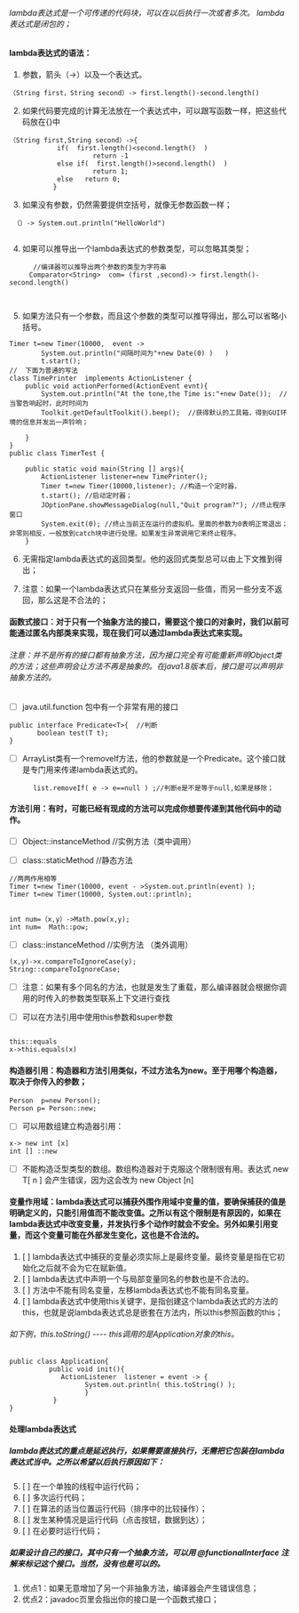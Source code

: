 ﻿######  lambda表达式是一个可传递的代码块，可以在以后执行一次或者多次。 lambda表达式是闭包的； 
####  lambda表达式的语法：

 

 1. 参数，箭头（->）以及一个表达式。
  
 


```
（String first，String second）-> first.length()-second.length()
```


 2. 如果代码要完成的计算无法放在一个表达式中，可以跟写函数一样，把这些代码放在{}中

```
（String first,String second）->{
            if(  first.length()<second.length()  )  
                     return -1
            else if(  first.length()>second.length()  )
                     return 1;         
            else   return 0;
           }           
```

 3. 如果没有参数，仍然需要提供空括号，就像无参数函数一样；
   

```
 （）-> System.out.println("HelloWorld")
 
```

 4. 如果可以推导出一个lambda表达式的参数类型，可以忽略其类型；
  

```
      //编译器可以推导出两个参数的类型为字符串
     Comparator<String>  com= (first ,second)-> first.length()-second.length()  
     
                                                   
```

 5. 如果方法只有一个参数，而且这个参数的类型可以推导得出，那么可以省略小括号。
  

```
Timer t=new Timer(10000,  event ->
        System.out.println("间隔时间为"+new Date(0) )   )
        t.start();
//  下面为普通的写法
class TimePrinter  implements ActionListener {
    public void actionPerformed(ActionEvent evnt){
        System.out.println("At the tone,the Time is:"+new Date());  //当警告响起时，此时时间为
        Toolkit.getDefaultToolkit().beep();  //获得默认的工具箱，得到GUI环境的信息并发出一声铃响；

    }
}
public class TimerTest {

    public static void main(String [] args){
        ActionListener listener=new TimePrinter();
        Timer t=new Timer(10000,listener); //构造一个定时器，
        t.start(); //启动定时器；
        JOptionPane.showMessageDialog(null,"Quit program?"); //终止程序窗口
        System.exit(0); //终止当前正在运行的虚拟机。里面的参数为0表明正常退出；非零则相反，一般放到catch块中进行处理。如果发生异常调用它来终止程序。
    }
```

 6. 无需指定lambda表达式的返回类型。他的返回式类型总可以由上下文推到得出；
 
 7. 注意：如果一个lambda表达式只在某些分支返回一些值，而另一些分支不返回，那么这是不合法的；
####  函数式接口：对于只有一个抽象方法的接口，需要这个接口的对象时，我们以前可能通过匿名内部类来实现，现在我们可以通过lambda表达式来实现。
######  注意：并不是所有的接口都有抽象方法，因为接口完全有可能重新声明Object类的方法；这些声明会让方法不再是抽象的。在java1.8版本后，接口是可以声明非抽象方法的。
 - [ ] java.util.function 包中有一个非常有用的接口

```
public interface Predicate<T>{  //判断
       boolean test(T t);
}
```

 - [ ] ArrayList类有一个removeIf方法，他的参数就是一个Predicate。这个接口就是专门用来传递lambda表达式的。

```
      list.removeIf( e -> e==null ) ;//判断e是不是等于null,如果是移除；
```
####   方法引用：有时，可能已经有现成的方法可以完成你想要传递到其他代码中的动作。

 - [ ]  Object::instanceMethod  //实例方法（类中调用）
 - [ ] class::staticMethod  //静态方法
     

```
//两两作用相等
Timer t=new Timer(10000, event - >System.out.println(event) );
Timer t=new Timer(10000, System.out::println);


int num=（x,y）->Math.pow(x,y);
int num=  Math::pow;
```

 - [ ] class::instanceMethod   //实例方法 （类外调用）
 

```
(x,y)->x.compareToIgnoreCase(y);
String::compareToIgnoreCase;
```

 - [ ]  注意：如果有多个同名的方法，也就是发生了重载，那么编译器就会根据你调用的时传入的参数类型联系上下文进行查找
 - [ ] 可以在方法引用中使用this参数和super参数
 

```

this::equals 
x->this.equals(x)

```
####   构造器引用：构造器和方法引用类似，不过方法名为new。至于用哪个构造器，取决于你传入的参数；

```
Person  p=new Person();
Person p= Person::new;
```

 - [ ] 可以用数组建立构造器引用：

```
x-> new int [x]  
int [] ::new
```

 - [ ] 不能构造泛型类型的数组。数组构造器对于克服这个限制很有用。表达式 new T[ n ] 会产生错误，因为这会改为 new Object [n]  

####   变量作用域：lambda表达式可以捕获外围作用域中变量的值，要确保捕获的值是明确定义的，只能引用值而不能改变值。之所以有这个限制是有原因的，如果在lambda表达式中改变变量，并发执行多个动作时就会不安全。另外如果引用变量，而这个变量可能在外部发生变化，这也是不合法的。

 1. [ ] lambda表达式中捕获的变量必须实际上是最终变量。最终变量是指在它初始化之后就不会为它在赋新值。
 2. [ ] lambda表达式中声明一个与局部变量同名的参数也是不合法的。
 3. [ ] 方法中不能有同名变量，左移lambda表达式也不能有同名变量。
 4. [ ] lambda表达式中使用this关键字，是指创建这个lambda表达式的方法的this，也就是说lambda表达式总是嵌套在方法内，所以this参照函数的this；
######     如下例，this.toString()  ----   this调用的是Application对象的this。
```
public class Application{
          public void init(){
             ActionListener  listener = event -> {
                   System.out.println( this.toString() );
                   }
           }
}                   
```
####   处理lambda表达式
#####   lambda表达式的重点是延迟执行，如果需要直接执行，无需把它包装在lambda表达式当中。之所以希望以后执行原因如下：
 5. [ ] 在一个单独的线程中运行代码；
 6. [ ] 多次运行代码；
 7. [ ] 在算法的适当位置运行代码（排序中的比较操作）；
 8. [ ] 发生某种情况是运行代码（点击按钮，数据到达）；
 9. [ ] 在必要时运行代码；
#####   如果设计自己的接口，其中只有一个抽象方法，可以用  @functionalInterface 注解来标记这个接口。当然，没有也是可以的。
1. 优点1：如果无意增加了另一个非抽象方法，编译器会产生错误信息；
2. 优点2：javadoc页里会指出你的接口是一个函数式接口；

